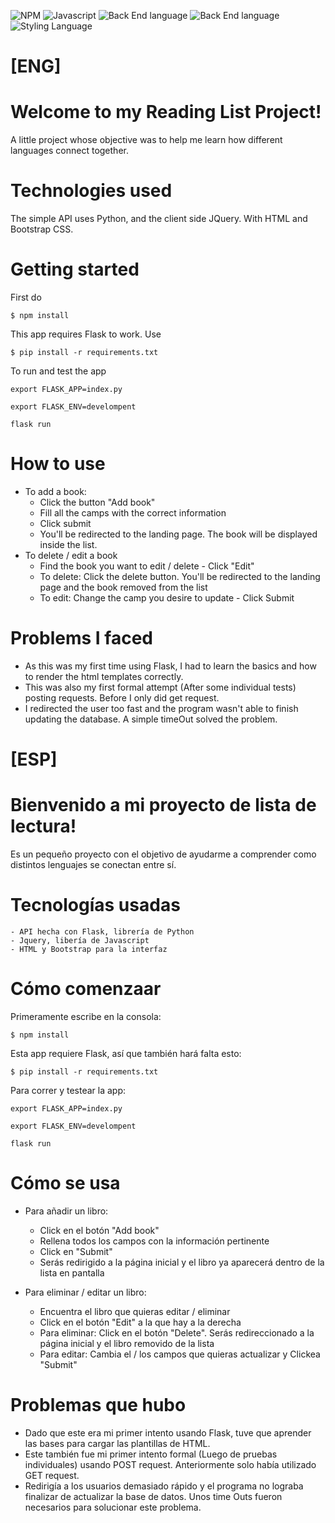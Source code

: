 ![NPM](https://img.shields.io/badge/NPM-6.14.11-green)
![Javascript](https://img.shields.io/badge/JQuery-2.2.4-yellow)
![Back End language](https://img.shields.io/badge/Python-3.9.5-blue)
![Back End language](https://img.shields.io/badge/Flask-1.1.2-blue)
![Styling Language](https://img.shields.io/badge/Bootstrap-4.4.1-blueviolet)

# [ENG]

# Welcome to my Reading List Project!

A little project whose objective was to help me learn how different languages connect together.

# Technologies used

The simple API uses Python, and the client side JQuery. With HTML and Bootstrap CSS.

# Getting started

First do

`$ npm install`

This app requires Flask to work. Use

`$ pip install -r requirements.txt `

To run and test the app

`export FLASK_APP=index.py`

`export FLASK_ENV=develompent`

`flask run`

<!-- # How it works

The table is dinamically filled after the JS file sends a get request. After that, it will start to listen if the user wants to change some element.

The editor will check if the user wanted to edit add a new book or edit an already existing one. Filling the inputs with the correct information if that's the case.
After clicking the submit button, and if every input is correct, the program will send the request and the flask file will add the corresponding book to the "database" (Given that this is a small project. Created for the purpose of learning how to make multiple languages interact with each other. The program deals with little aumont of data. It uses a CSV file).

To add it, flask will open the file and add it at the end. Or, in case of an edit, delete the old value and add the new one. Again, is done this way because with the little amount of data it needs to handle, it will not consume a huge amount of resources. -->

# How to use

- To add a book:
  - Click the button "Add book"
  - Fill all the camps with the correct information
  - Click submit
  - You'll be redirected to the landing page. The book will be displayed inside the list.
- To delete / edit a book
  - Find the book you want to edit / delete - Click "Edit"
  - To delete: Click the delete button. You'll be redirected to the landing page and the book removed from the list
  - To edit: Change the camp you desire to update - Click Submit

# Problems I faced

- As this was my first time using Flask, I had to learn the basics and how to render the html templates correctly.
- This was also my first formal attempt (After some individual tests) posting requests. Before I only did get request.
- I redirected the user too fast and the program wasn't able to finish updating the database. A simple timeOut solved the problem.

# [ESP]

# Bienvenido a mi proyecto de lista de lectura!

Es un pequeño proyecto con el objetivo de ayudarme a comprender como distintos lenguajes se conectan entre sí.

# Tecnologías usadas

    - API hecha con Flask, librería de Python
    - Jquery, libería de Javascript
    - HTML y Bootstrap para la interfaz

# Cómo comenzaar

Primeramente escribe en la consola:

`$ npm install`

Esta app requiere Flask, así que también hará falta esto:

`$ pip install -r requirements.txt `

Para correr y testear la app:

`export FLASK_APP=index.py`

`export FLASK_ENV=develompent`

`flask run`

# Cómo se usa

- Para añadir un libro:

  - Click en el botón "Add book"
  - Rellena todos los campos con la información pertinente
  - Click en "Submit"
  - Serás redirigido a la página inicial y el libro ya aparecerá dentro de la lista en pantalla

- Para eliminar / editar un libro:
  - Encuentra el libro que quieras editar / eliminar
  - Click en el botón "Edit" a la que hay a la derecha
  - Para eliminar: Click en el botón "Delete". Serás redireccionado a la página inicial y el libro removido de la lista
  - Para editar: Cambia el / los campos que quieras actualizar y Clickea "Submit"

# Problemas que hubo

- Dado que este era mi primer intento usando Flask, tuve que aprender las bases para cargar las plantillas de HTML.
- Este también fue mi primer intento formal (Luego de pruebas individuales) usando POST request. Anteriormente solo había utilizado GET request.
- Redirigía a los usuarios demasiado rápido y el programa no lograba finalizar de actualizar la base de datos. Unos time Outs fueron necesarios para solucionar este problema.
